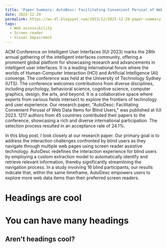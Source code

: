 ```yaml
---
title: 'Paper Summary: AutoDesc: Facilitating Convenient Perusal of Web Data Items for Blind Users'
date: 2023-12-29
permalink: https://ws-dl.blogspot.com/2023/12/2023-12-29-paper-summary-autodesc.html
tags:
  - Web accessibility
  - Screen reader
  - Visual Impairment
---
```


ACM Conference on Intelligent User Interfaces (IUI 2023) marks the 28th annual gathering of the intelligent interfaces community, offering a prominent global platform for showcasing research and advancements in intelligent user interfaces. It is a leading international forum where the worlds of Human-Computer Interaction (HCI) and Artificial Intelligence (AI) converge. The conference was held at the University of Technology Sydney (UTS). The conference welcomes contributions from diverse disciplines, including psychology, behavioral science, cognitive science, computer graphics, design, the arts, and beyond. It is a collaborative space where experts from various fields intersect to explore the frontiers of technology and user experience. Our research paper, "AutoDesc: Facilitating Convenient Perusal of Web Data Items for Blind Users," was published at  IUI 2023.  1217 authors from 45 countries contributed their papers to the conference, showcasing a rich and diverse international participation. The selection process resulted in an acceptance rate of 24.1%.

In this blog post, I look closely at our research paper. Our primary goal is to address the interaction challenges confronted by blind users as they navigate through multiple web pages using screen reader assistive technology. AutoDesc redefines the interaction experience for blind users by employing a custom extraction model to automatically identify and retrieve relevant information, thereby significantly streamlining the navigation process. In a study involving 16 blind participants, our results indicate that, within the same timeframe, AutoDesc empowers users to explore more web data items than their preferred screen readers.

Headings are cool
======

You can have many headings
======

Aren't headings cool?
------